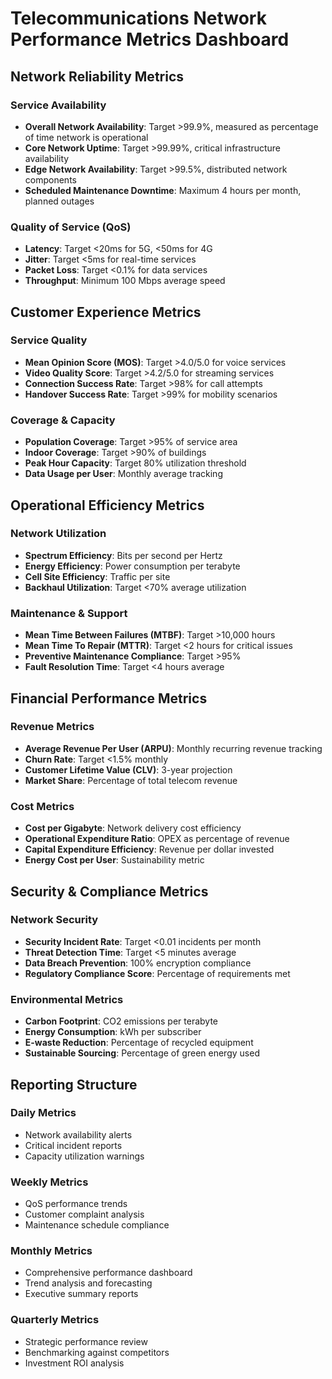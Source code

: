 # Telecommunications Network Performance Metrics Dashboard

## Network Reliability Metrics

### Service Availability
- **Overall Network Availability**: Target >99.9%, measured as percentage of time network is operational
- **Core Network Uptime**: Target >99.99%, critical infrastructure availability
- **Edge Network Availability**: Target >99.5%, distributed network components
- **Scheduled Maintenance Downtime**: Maximum 4 hours per month, planned outages

### Quality of Service (QoS)
- **Latency**: Target <20ms for 5G, <50ms for 4G
- **Jitter**: Target <5ms for real-time services
- **Packet Loss**: Target <0.1% for data services
- **Throughput**: Minimum 100 Mbps average speed

## Customer Experience Metrics

### Service Quality
- **Mean Opinion Score (MOS)**: Target >4.0/5.0 for voice services
- **Video Quality Score**: Target >4.2/5.0 for streaming services
- **Connection Success Rate**: Target >98% for call attempts
- **Handover Success Rate**: Target >99% for mobility scenarios

### Coverage & Capacity
- **Population Coverage**: Target >95% of service area
- **Indoor Coverage**: Target >90% of buildings
- **Peak Hour Capacity**: Target 80% utilization threshold
- **Data Usage per User**: Monthly average tracking

## Operational Efficiency Metrics

### Network Utilization
- **Spectrum Efficiency**: Bits per second per Hertz
- **Energy Efficiency**: Power consumption per terabyte
- **Cell Site Efficiency**: Traffic per site
- **Backhaul Utilization**: Target <70% average utilization

### Maintenance & Support
- **Mean Time Between Failures (MTBF)**: Target >10,000 hours
- **Mean Time To Repair (MTTR)**: Target <2 hours for critical issues
- **Preventive Maintenance Compliance**: Target >95%
- **Fault Resolution Time**: Target <4 hours average

## Financial Performance Metrics

### Revenue Metrics
- **Average Revenue Per User (ARPU)**: Monthly recurring revenue tracking
- **Churn Rate**: Target <1.5% monthly
- **Customer Lifetime Value (CLV)**: 3-year projection
- **Market Share**: Percentage of total telecom revenue

### Cost Metrics
- **Cost per Gigabyte**: Network delivery cost efficiency
- **Operational Expenditure Ratio**: OPEX as percentage of revenue
- **Capital Expenditure Efficiency**: Revenue per dollar invested
- **Energy Cost per User**: Sustainability metric

## Security & Compliance Metrics

### Network Security
- **Security Incident Rate**: Target <0.01 incidents per month
- **Threat Detection Time**: Target <5 minutes average
- **Data Breach Prevention**: 100% encryption compliance
- **Regulatory Compliance Score**: Percentage of requirements met

### Environmental Metrics
- **Carbon Footprint**: CO2 emissions per terabyte
- **Energy Consumption**: kWh per subscriber
- **E-waste Reduction**: Percentage of recycled equipment
- **Sustainable Sourcing**: Percentage of green energy used

## Reporting Structure

### Daily Metrics
- Network availability alerts
- Critical incident reports
- Capacity utilization warnings

### Weekly Metrics
- QoS performance trends
- Customer complaint analysis
- Maintenance schedule compliance

### Monthly Metrics
- Comprehensive performance dashboard
- Trend analysis and forecasting
- Executive summary reports

### Quarterly Metrics
- Strategic performance review
- Benchmarking against competitors
- Investment ROI analysis
